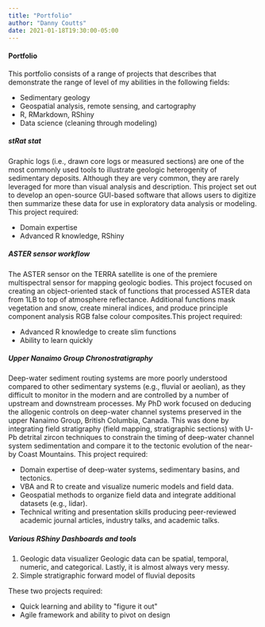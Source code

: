 ```yaml
---
title: "Portfolio"
author: "Danny Coutts"
date: 2021-01-18T19:30:00-05:00
---
```


#### Portfolio

This portfolio consists of a range of projects that describes that demonstrate the range of level of my abilities in the following fields:
- Sedimentary geology
- Geospatial analysis, remote sensing, and cartography
- R, RMarkdown, RShiny
- Data science (cleaning through modeling)

##### stRat stat
Graphic logs (i.e., drawn core logs or measured sections) are one of the most commonly used tools to illustrate geologic heterogenity of sedimentary deposits. Although they are very common, they are rarely leveraged for more than visual analysis and description. This project set out to develop an open-source GUI-based software that allows users to digitize then summarize these data for use in exploratory data analysis or modeling.
This project required:
 - Domain expertise
 - Advanced R knowledge, RShiny

##### ASTER sensor workflow
The ASTER sensor on the TERRA satellite is one of the premiere multispectral sensor for mapping geologic bodies. This project focused on creating an object-oriented stack of functions that processed ASTER data from 1LB to top of atmosphere reflectance. Additional functions mask vegetation and snow, create mineral indices, and produce principle component analysis RGB false colour composites.This project required:
 - Advanced R knowledge to create slim functions
 - Ability to learn quickly

##### Upper Nanaimo Group Chronostratigraphy
Deep-water sediment routing systems are more poorly understood compared to other sedimentary systems (e.g., fluvial or aeolian), as they difficult to monitor in the modern and are controlled by a number of upstream and downstream processes. My PhD work focused on deducing the allogenic controls on deep-water channel systems preserved in the upper Nanaimo Group, British Columbia, Canada. This was done by integrating field stratigraphy (field mapping, stratigraphic sections) with U-Pb detrital zircon techniques to constrain the timing of deep-water channel system sedimentation and compare it to the tectonic evolution of the near-by Coast Mountains. 
This project required:
 - Domain expertise of deep-water systems, sedimentary basins, and tectonics.
 - VBA and R to create and visualize numeric models and field data. 
 - Geospatial methods to organize field data and integrate additional datasets (e.g., lidar).
 - Technical writing and presentation skills producing peer-reviewed academic journal articles, industry talks, and academic talks.
 
##### Various RShiny Dashboards and tools
1) Geologic data visualizer
Geologic data can be spatial, temporal, numeric, and categorical. Lastly, it is almost always very messy.
2) Simple stratigraphic forward model of fluvial deposits

These two projects required:
 - Quick learning and ability to "figure it out"
 - Agile framework and ability to pivot on design